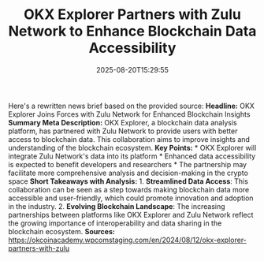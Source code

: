 ﻿---
title: "OKX Explorer Partners with Zulu Network to Enhance Blockchain Data Accessibility"
date: "2025-08-20T15:29:55"
category: "Markets"
summary: ""
slug: "okx explorer partners with zulu network to enhance blockchai"
source_urls:
  - "https://okcoinacademy.wpcomstaging.com/en/2024/08/12/okx-explorer-partners-with-zulu"
seo:
  title: "OKX Explorer Partners with Zulu Network to Enhance Blockchain Data Accessibility | Hash n Hedge"
  description: ""
  keywords: ["news", "markets", "brief"]
---
Here's a rewritten news brief based on the provided source:  **Headline:** OKX Explorer Joins Forces with Zulu Network for Enhanced Blockchain Insights  **Summary Meta Description:** OKX Explorer, a blockchain data analysis platform, has partnered with Zulu Network to provide users with better access to blockchain data. This collaboration aims to improve insights and understanding of the blockchain ecosystem.  **Key Points:**  * OKX Explorer will integrate Zulu Network's data into its platform * Enhanced data accessibility is expected to benefit developers and researchers * The partnership may facilitate more comprehensive analysis and decision-making in the crypto space  **Short Takeaways with Analysis:**  1. **Streamlined Data Access**: This collaboration can be seen as a step towards making blockchain data more accessible and user-friendly, which could promote innovation and adoption in the industry. 2. **Evolving Blockchain Landscape**: The increasing partnerships between platforms like OKX Explorer and Zulu Network reflect the growing importance of interoperability and data sharing in the blockchain ecosystem.  **Sources:** https://okcoinacademy.wpcomstaging.com/en/2024/08/12/okx-explorer-partners-with-zulu 
